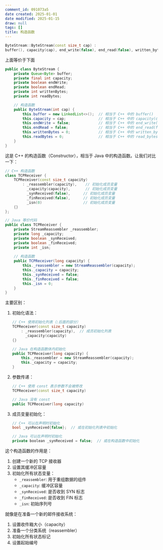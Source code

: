 ```yaml
---
comment_id: 091073a5
date created: 2025-01-01
date modified: 2025-01-15
draw: null
tags: []
title: 构造函数
---
```

```cpp
ByteStream::ByteStream(const size_t cap) : 
buffer(), capacity(cap), end_write(false), end_read(false), written_bytes(0), read_bytes(0) {}
```

上面等价于下面

```java
public class ByteStream {
    private Queue<Byte> buffer;
    private final int capacity;
    private boolean endWrite;
    private boolean endRead;
    private int writtenBytes;
    private int readBytes;

    // 构造函数
    public ByteStream(int cap) {
        this.buffer = new LinkedList<>();  // 相当于 C++ 中的 buffer()
        this.capacity = cap;               // 相当于 C++ 中的 capacity(cap)
        this.endWrite = false;             // 相当于 C++ 中的 end_write(false)
        this.endRead = false;              // 相当于 C++ 中的 end_read(false)
        this.writtenBytes = 0;             // 相当于 C++ 中的 written_bytes(0)
        this.readBytes = 0;                // 相当于 C++ 中的 read_bytes(0)
    }
}
```

这是 C++ 的构造函数（Constructor），相当于 Java 中的构造函数。让我们对比一下：

```cpp
// C++ 构造函数
class TCPReceiver {
    TCPReceiver(const size_t capacity) 
        : _reassembler(capacity),    // 初始化成员变量
          _capacity(capacity),       // 初始化成员变量
          _synReceived(false),      // 初始化成员变量
          _finReceived(false),      // 初始化成员变量
          _isn(0)                   // 初始化成员变量
    {}
};
```

```java
// Java 等价代码
public class TCPReceiver {
    private StreamReassembler _reassembler;
    private long _capacity;
    private boolean _synReceived;
    private boolean _finReceived;
    private int _isn;
    
    // 构造函数
    public TCPReceiver(long capacity) {
        this._reassembler = new StreamReassembler(capacity);
        this._capacity = capacity;
        this._synReceived = false;
        this._finReceived = false;
        this._isn = 0;
    }
}
```

主要区别：

1. 初始化语法：

   ```cpp
   // C++ 使用初始化列表（:后面的部分）
   TCPReceiver(const size_t capacity) 
       : _reassembler(capacity),  // 成员初始化列表
         _capacity(capacity)
   {}
   
   // Java 在构造函数体内初始化
   public TCPReceiver(long capacity) {
       this._reassembler = new StreamReassembler(capacity);
       this._capacity = capacity;
   }
   ```

2. 参数传递：

   ```cpp
   // C++ 使用 const 表示参数不会被修改
   TCPReceiver(const size_t capacity)
   
   // Java 没有 const
   public TCPReceiver(long capacity)
   ```

3. 成员变量初始化：

   ```cpp
   // C++ 可以在声明时初始化
   bool _synReceived{false};  // 或在初始化列表中初始化
   
   // Java 可以在声明时初始化
   private boolean _synReceived = false;  // 或在构造函数中初始化
   ```

这个构造函数的作用是：

1. 创建一个新的 TCP 接收器
2. 设置其缓冲区容量
3. 初始化所有状态变量：
   - `_reassembler`: 用于重组数据的组件
   - `_capacity`: 缓冲区容量
   - `_synReceived`: 是否收到 SYN 标志
   - `_finReceived`: 是否收到 FIN 标志
   - `_isn`: 初始序列号

就像是在准备一个新的邮件接收系统：

1. 设置收件箱大小（capacity）
2. 准备一个分类系统（reassembler）
3. 初始化所有状态标记
4. 设置起始编号
